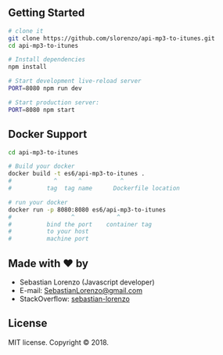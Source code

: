 ## Getting Started

```sh
# clone it
git clone https://github.com/slorenzo/api-mp3-to-itunes.git
cd api-mp3-to-itunes

# Install dependencies
npm install

# Start development live-reload server
PORT=8080 npm run dev

# Start production server:
PORT=8080 npm start
```

## Docker Support

```sh
cd api-mp3-to-itunes

# Build your docker
docker build -t es6/api-mp3-to-itunes .
#            ^      ^           ^
#          tag  tag name      Dockerfile location

# run your docker
docker run -p 8080:8080 es6/api-mp3-to-itunes
#                 ^            ^
#          bind the port    container tag
#          to your host
#          machine port   

```

## Made with ❤ by

- Sebastian Lorenzo (Javascript developer)
- E-mail: [SebastianLorenzo@gmail.com](mailto:SebastianLorenzo@gmail.com)
- StackOverflow: [sebastian-lorenzo](http://stackoverflow.com/users/1741027/sebastian-lorenzo?tab=profile)

## License

MIT license. Copyright © 2018.
